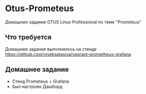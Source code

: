 # Otus-Prometeus
Домашнее задание OTUS Linux Professional по теме "Prometeus"

## Что требуется
Домашнее задание выполнялось на стенде
https://github.com/viveksatasiya/vagrant-prometheus-grafana


## Домашнее задание
* Стенд Prometeus + Grafana
* Был настроен Дашборд



